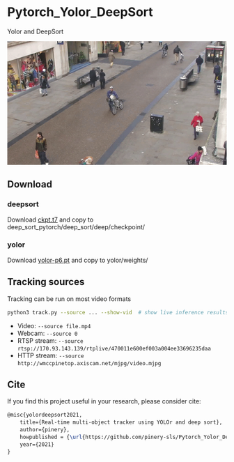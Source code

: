 # Pytorch_Yolor_DeepSort
 Yolor and  DeepSort

![demo](demo_yolor_deepsort.gif)

## Download
### deepsort
Download [ckpt.t7](https://drive.google.com/drive/folders/1xhG0kRH1EX5B9_Iz8gQJb7UNnn_riXi6) and copy to deep_sort_pytorch/deep_sort/deep/checkpoint/
### yolor
Download [yolor-p6.pt](https://drive.google.com/file/d/1WyzcN1-I0n8BoeRhi_xVt8C5msqdx_7k/view?usp=sharing) and copy to yolor/weights/

## Tracking sources

Tracking can be run on most video formats

```bash
python3 track.py --source ... --show-vid  # show live inference results as well
```

- Video:  `--source file.mp4`
- Webcam:  `--source 0`
- RTSP stream:  `--source rtsp://170.93.143.139/rtplive/470011e600ef003a004ee33696235daa`
- HTTP stream:  `--source http://wmccpinetop.axiscam.net/mjpg/video.mjpg`

## Cite

If you find this project useful in your research, please consider cite:

```latex
@misc{yolordeepsort2021,
    title={Real-time multi-object tracker using YOLOr and deep sort},
    author={pinery},
    howpublished = {\url{https://github.com/pinery-sls/Pytorch_Yolor_DeepSort}},
    year={2021}
}
```
